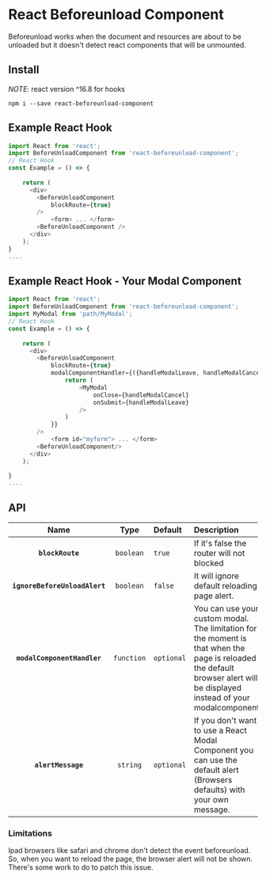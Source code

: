 

# React Beforeunload Component

Beforeunload works when the document and resources are about to be unloaded but it doesn't detect react components that will be unmounted.


## Install
*NOTE*: react version ^16.8 for hooks

`npm i --save react-beforeunload-component`

## Example React Hook
```js
import React from 'react';
import BeforeUnloadComponent from 'react-beforeunload-component';
// React Hook
const Example = () => {
    
    return (
      <div>
        <BeforeUnloadComponent
            blockRoute={true}               
        /> 
            <form> ... </form>
        <BeforeUnloadComponent />
      </div>
    );
}
....

```
## Example React Hook - Your Modal Component
```js
import React from 'react';
import BeforeUnloadComponent from 'react-beforeunload-component';
import MyModal from 'path/MyModal';
// React Hook
const Example = () => {
    
    return (
      <div>
        <BeforeUnloadComponent
            blockRoute={true}   
            modalComponentHandler={({handleModalLeave, handleModalCancel})=>{
                return (
                    <MyModal
                        onClose={handleModalCancel}
                        onSubmit={handleModalLeave}
                    />
                )
            }}
        />  
            <form id="myform"> ... </form>
        <BeforeUnloadComponent/>
      </div>
    );

}
....

```
## API

|         Name          | Type     | Default  | Description |
| :-------------------: | :-------: | :------- | :---------------------------------------------------------------------------------------------------------------------------------- |
|     **`blockRoute`**  | `boolean` | `true` | If it's false the router will not blocked |
|     **`ignoreBeforeUnloadAlert`**  | `boolean` | `false` |  It will ignore default reloading page alert.  |
|   **`modalComponentHandler`**  | `function`  | `optional` | You can use your custom modal. The limitation for the moment is that when the page is reloaded the default browser alert will be displayed instead of your modalcomponent. |
| **`alertMessage`** | `string` | `optional` | If you don't want to use a React Modal Component you can use the default alert (Browsers defaults) with your own message. |                                                                              

### Limitations

Ipad browsers like safari and chrome don't detect the event beforeunload. So, when you want to reload the page, the browser alert will not be shown. There's some work to do to patch this issue.